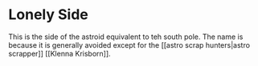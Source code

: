 # Lonely Side

This is the side of the astroid equivalent to teh south pole. The name is because it is generally avoided except for the [[astro scrap hunters|astro scrapper]] [[Klenna Krisborn]].
